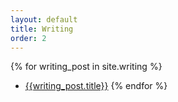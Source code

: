 ```yaml
---
layout: default
title: Writing
order: 2
---
```


{% for writing_post in site.writing %}
  - [{{writing_post.title}}]({{writing_post.url}})
{% endfor %}
